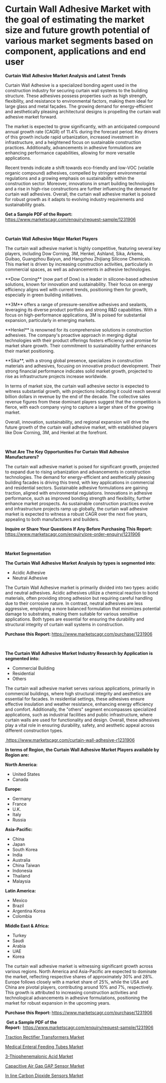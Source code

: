 <p><h1>Curtain Wall Adhesive Market with the goal of estimating the market size and future growth potential of various market segments based on component, applications and end user</h1></p><p><strong>Curtain Wall Adhesive Market Analysis and Latest Trends</strong></p>
<p><p>Curtain Wall Adhesive is a specialized bonding agent used in the construction industry for securing curtain wall systems to the building structure. These adhesives possess properties such as high strength, flexibility, and resistance to environmental factors, making them ideal for large glass and metal façades. The growing demand for energy-efficient and aesthetically pleasing architectural designs is propelling the curtain wall adhesive market forward.</p><p>The market is expected to grow significantly, with an anticipated compound annual growth rate (CAGR) of 11.4% during the forecast period. Key drivers of this growth include rapid urbanization, increased investment in infrastructure, and a heightened focus on sustainable construction practices. Additionally, advancements in adhesive formulations are enhancing performance capabilities, allowing for more versatile applications. </p><p>Recent trends indicate a shift towards eco-friendly and low-VOC (volatile organic compound) adhesives, compelled by stringent environmental regulations and a growing emphasis on sustainability within the construction sector. Moreover, innovations in smart building technologies and a rise in high-rise constructions are further influencing the demand for curtain wall adhesives. Overall, the curtain wall adhesive market is poised for robust growth as it adapts to evolving industry requirements and sustainability goals.</p></p>
<p><strong>Get a Sample PDF of the Report:&nbsp;</strong> <a href="https://www.marketscagr.com/enquiry/request-sample/1231906?utm_campaign=2014&utm_medium=2&utm_source=Github&utm_content=ia&utm_term=02022025&utm_id=curtain-wall-adhesive">https://www.marketscagr.com/enquiry/request-sample/1231906</a></p>
<p>&nbsp;</p>
<p><strong>Curtain Wall Adhesive Major Market Players</strong></p>
<p><p>The curtain wall adhesive market is highly competitive, featuring several key players, including Dow Corning, 3M, Henkel, Ashland, Sika, Arkema, Guibao, Guangzhou Baiyun, and Hangzhou Zhijiang Silicone Chemicals. This market is driven by increasing construction activities, particularly in commercial spaces, as well as advancements in adhesive technologies.</p><p>**Dow Corning** (now part of Dow) is a leader in silicone-based adhesive solutions, known for innovation and sustainability. Their focus on energy efficiency aligns well with current trends, positioning them for growth, especially in green building initiatives.</p><p>**3M** offers a range of pressure-sensitive adhesives and sealants, leveraging its diverse product portfolio and strong R&D capabilities. With a focus on high-performance applications, 3M is poised for substantial expansion, particularly in emerging markets.</p><p>**Henkel** is renowned for its comprehensive solutions in construction adhesives. The company's proactive approach in merging digital technologies with their product offerings fosters efficiency and promise for market share growth. Their commitment to sustainability further enhances their market positioning.</p><p>**Sika**, with a strong global presence, specializes in construction materials and adhesives, focusing on innovative product development. Their strong financial performance indicates solid market growth, projected to rise as infrastructure projects increase worldwide.</p><p>In terms of market size, the curtain wall adhesive sector is expected to witness substantial growth, with projections indicating it could reach several billion dollars in revenue by the end of the decade. The collective sales revenue figures from these dominant players suggest that the competition is fierce, with each company vying to capture a larger share of the growing market. </p><p>Overall, innovation, sustainability, and regional expansion will drive the future growth of the curtain wall adhesive market, with established players like Dow Corning, 3M, and Henkel at the forefront.</p></p>
<p>&nbsp;</p>
<p><strong>What Are The Key Opportunities For Curtain Wall Adhesive Manufacturers?</strong></p>
<p><p>The curtain wall adhesive market is poised for significant growth, projected to expand due to rising urbanization and advancements in construction technologies. The demand for energy-efficient and aesthetically pleasing building facades is driving this trend, with key applications in commercial and residential sectors. Sustainable adhesive formulations are gaining traction, aligned with environmental regulations. Innovations in adhesive performance, such as improved bonding strength and flexibility, further enhance market prospects. As sustainable construction practices evolve and infrastructure projects ramp up globally, the curtain wall adhesive market is expected to witness a robust CAGR over the next five years, appealing to both manufacturers and builders.</p></p>
<p><strong>Inquire or Share Your Questions If Any Before Purchasing This Report:</strong> <a href="https://www.marketscagr.com/enquiry/pre-order-enquiry/1231906?utm_campaign=2014&utm_medium=2&utm_source=Github&utm_content=ia&utm_term=02022025&utm_id=curtain-wall-adhesive">https://www.marketscagr.com/enquiry/pre-order-enquiry/1231906</a></p>
<p>&nbsp;</p>
<p><strong>Market Segmentation</strong></p>
<p><strong>The Curtain Wall Adhesive Market Analysis by types is segmented into:</strong></p>
<p><ul><li>Acidic Adhesive</li><li>Neutral Adhesive</li></ul></p>
<p><p>The Curtain Wall Adhesive market is primarily divided into two types: acidic and neutral adhesives. Acidic adhesives utilize a chemical reaction to bond materials, often providing strong adhesion but requiring careful handling due to their corrosive nature. In contrast, neutral adhesives are less aggressive, employing a more balanced formulation that minimizes potential damage to substrates, making them suitable for various sensitive applications. Both types are essential for ensuring the durability and structural integrity of curtain wall systems in construction.</p></p>
<p><strong>Purchase this Report:&nbsp;</strong><a href="https://www.marketscagr.com/purchase/1231906?utm_campaign=2014&utm_medium=2&utm_source=Github&utm_content=ia&utm_term=02022025&utm_id=curtain-wall-adhesive">https://www.marketscagr.com/purchase/1231906</a></p>
<p>&nbsp;</p>
<p><strong>The Curtain Wall Adhesive Market Industry Research by Application is segmented into:</strong></p>
<p><ul><li>Commercial Building</li><li>Residential</li><li>Others</li></ul></p>
<p><p>The curtain wall adhesive market serves various applications, primarily in commercial buildings, where high structural integrity and aesthetics are essential for facades. In residential settings, these adhesives ensure effective insulation and weather resistance, enhancing energy efficiency and comfort. Additionally, the "others" segment encompasses specialized applications, such as industrial facilities and public infrastructure, where curtain walls are used for functionality and design. Overall, these adhesives play a vital role in ensuring durability, safety, and aesthetic appeal across different construction types.</p></p>
<p><a href="https://www.marketscagr.com/curtain-wall-adhesive-r1231906?utm_campaign=2014&utm_medium=2&utm_source=Github&utm_content=ia&utm_term=02022025&utm_id=curtain-wall-adhesive">&nbsp;https://www.marketscagr.com/curtain-wall-adhesive-r1231906</a></p>
<p><strong>In terms of Region, the Curtain Wall Adhesive Market Players available by Region are:</strong></p>
<p>
    <p> <strong> North America: </strong>
        <ul>
            <li>United States</li>
            <li>Canada</li>
        </ul>
        </p> 
    <p> <strong> Europe: </strong>
        <ul>
            <li>Germany</li>
            <li>France</li>
            <li>U.K.</li>
            <li>Italy</li>
            <li>Russia</li>
        </ul>
        </p> 
    <p> <strong> Asia-Pacific: </strong>
        <ul>
            <li>China</li>
            <li>Japan</li>
            <li>South Korea</li>
            <li>India</li>
            <li>Australia</li>
            <li>China Taiwan</li>
            <li>Indonesia</li>
            <li>Thailand</li>
            <li>Malaysia</li>
        </ul>
        </p> 
    <p> <strong> Latin America: </strong>
        <ul>
            <li>Mexico</li>
            <li>Brazil</li>
            <li>Argentina Korea</li>
            <li>Colombia</li>
        </ul>
        </p> 
    <p> <strong> Middle East & Africa: </strong>
        <ul>
            <li>Turkey</li>
            <li>Saudi</li>
            <li>Arabia</li>
            <li>UAE</li>
            <li>Korea</li>
        </ul>
    </p>
    </p>
<p><p>The curtain wall adhesive market is witnessing significant growth across various regions. North America and Asia-Pacific are expected to dominate the market, reflecting respective shares of approximately 30% and 28%. Europe follows closely with a market share of 25%, while the USA and China are pivotal players, contributing around 10% and 7%, respectively. This growth is attributed to increasing construction activities and technological advancements in adhesive formulations, positioning the market for robust expansion in the upcoming years.</p></p>
<p><strong>Purchase this Report: </strong><a href="https://www.marketscagr.com/purchase/1231906?utm_campaign=2014&utm_medium=2&utm_source=Github&utm_content=ia&utm_term=02022025&utm_id=curtain-wall-adhesive">https://www.marketscagr.com/purchase/1231906</a></p>
<p>&nbsp;<strong>Get a Sample PDF of the Report:&nbsp;&nbsp;</strong><a href="https://www.marketscagr.com/enquiry/request-sample/1231906?utm_campaign=2014&utm_medium=2&utm_source=Github&utm_content=ia&utm_term=02022025&utm_id=curtain-wall-adhesive">https://www.marketscagr.com/enquiry/request-sample/1231906</a></p>
<p><strong></strong></p>
<p><p><a href="https://www.linkedin.com/pulse/study-global-traction-rectifier-transformers-market-emphasis-2kkuf?utm_campaign=2014&utm_medium=2&utm_source=Github&utm_content=ia&utm_term=02022025&utm_id=curtain-wall-adhesive">Traction Rectifier Transformers Market</a></p><p><a href="https://www.linkedin.com/pulse/comprehensive-analysis-medical-enteral-feeding-tubes-market-cefjf?utm_campaign=2014&utm_medium=2&utm_source=Github&utm_content=ia&utm_term=02022025&utm_id=curtain-wall-adhesive">Medical Enteral Feeding Tubes Market</a></p><p><a href="https://github.com/JosephineMcguire65/Market-Research-Report-List-1/blob/main/3-thiophenemalonic-acid-market.md?utm_campaign=2014&utm_medium=2&utm_source=Github&utm_content=ia&utm_term=02022025&utm_id=curtain-wall-adhesive">3-Thiophenemalonic Acid Market</a></p><p><a href="https://www.linkedin.com/pulse/capacitive-air-gap-sensor-market-growth-projections-4-bqouf?utm_campaign=2014&utm_medium=2&utm_source=Github&utm_content=ia&utm_term=02022025&utm_id=curtain-wall-adhesive">Capacitive Air Gap GAP Sensor Market</a></p><p><a href="https://www.linkedin.com/pulse/line-carbon-dioxide-sensors-market-rise-tracking-87-cagr-m5zcf?utm_campaign=2014&utm_medium=2&utm_source=Github&utm_content=ia&utm_term=02022025&utm_id=curtain-wall-adhesive">In line Carbon Dioxide Sensors Market</a></p></p>